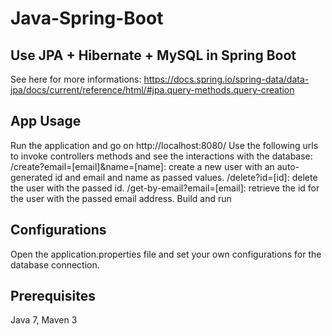 # Java-Spring-Boot

Use JPA + Hibernate + MySQL in Spring Boot
--------------------------------------------

See here for more informations: https://docs.spring.io/spring-data/data-jpa/docs/current/reference/html/#jpa.query-methods.query-creation

App Usage
---------

Run the application and go on http://localhost:8080/
Use the following urls to invoke controllers methods and see the interactions with the database:
    /create?email=[email]&name=[name]: create a new user with an auto-generated id and email and name as passed values.
    /delete?id=[id]: delete the user with the passed id.
    /get-by-email?email=[email]: retrieve the id for the user with the passed email address.
Build and run

Configurations
--------------

Open the application.properties file and set your own configurations for the database connection.

Prerequisites
--------------

Java 7,
Maven 3
